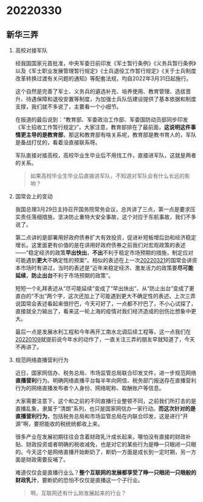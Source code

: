 # 20220330

## 新华三弄

1. 高校对接军队

   经我国国家元首批准，中央军委日前印发《军士暂行条例》《义务兵暂行条例》以及《军士职业发展管理暂行规定》《士兵退役工作暂行规定》《关于士兵制度改革转换过渡有关问题的通知》等配套法规，均自2022年3月31日起施行。

   这个自然是完善了军士、义务兵的遴选补充、培养使用、教育管理、选拔晋升、待遇保障和退役安置等制度，为加强士兵队伍建设提供了基本依据和制度支撑，我们就不多说了，主要看一个小细节。

   在报道的最后说到：“教育部、军委政治工作部、军委国防动员部同步印发《军士招收工作暂行规定》”。大家注意，教育部排在了最前面，**这说明这件事情更主导的是教育部**，那这和教育部有啥关系呢，教育部是教书育人的，军队是备战打仗的，看着没直接联系呀。

   军队直接对接高校，高校毕业生毕业后不用找工作，直接进军队，这就是两者的关系。

   > 如果高校毕业生毕业后直接进军队，不知道对军队会有什么长远的影响？

2. 国常会上的变动

   我国总理3月29日主持召开国务院常务会议，总共讲了三点，第一点是要求压实责任落细措施，坚决防止重特大安全事故，这个对应于东航事故，我们不多说了。

   第二点讲的是部署用好政府债券扩大有效投资，促进补短板增后劲和经济稳定增长。这里面更有价值的是在讲用好政府债券之前我们对宏观政策的表述——“稳定经济的政策**早出快出**，**不出**不利于稳定市场预期的措施，制定应对可能遇到**更大**不确定性的预案”。相似的表述在上一次[20220321](http://mp.weixin.qq.com/s?__biz=MzU4MTg4MTA1Mg==&mid=2247502246&idx=1&sn=c9db844d326dd36ceb60a816053ae748&chksm=fd425415ca35dd037b9933b15b56323d8fe67e9167be3b4f1e7ccd9301c2e84bcfd369beaf16&scene=21#wechat_redirect)的国常会讲资本市场时有讲过，当时的表述是“近年来稳定经济、激发活力的政策要**尽可能延续**，**防止出台**不利于市场预期的政策”。

   短短一个礼拜表述从“尽可能延续”变成了“早出快出”、从“防止出台”变成了更直白的“不出”两个字，这次还加上了可能遇到更大不确定性的表述。上次三弄说国常会表述看起来很拧巴，今天可好了，一点都不拧巴了，不小心试探了，直接就全力输出了，看来这一轮上海的疫情对我们经济造成的创伤比想象中更大。

   最后一点是发展水利工程和今年再开工南水北调后续工程等，这一点我们在[20220109](http://mp.weixin.qq.com/s?__biz=MzU4MTg4MTA1Mg==&mid=2247500528&idx=1&sn=dcf4688af5af4ccb5f2773381c55e6d0&chksm=fd425f43ca35d655679fcfec461b1d51da247088b1c6d0db7484645b1b8d64699f077cdf7c86&scene=21#wechat_redirect)就提前说今年水的动作了，一直关注三弄的朋友早就知道了，今天不再讲了。

3. 规范网络直播营利行为

   近日，国家网信办、税务总局、市场监管总局联合印发文件，进一步规范网络**直播营利**行为。明确网络直播平台每半年向网信、税务部门报送存在直播营利行为的网络直播发布者个人身份、网络昵称、取酬账户等信息。

   大家需要注意下，这个和之前的不同直播行业整顿不同，之前我们所打击的是直播乱象，隶属于“清朗”系列，也只是国家网信办一家行动。**而这次针对的是直播营利行为**，包括税务总局和市场监管总局在内联合印发，这是进行“开源”啊，要把能收的税统统都收上来。

   很多产业在发展初期往往会含着财政乳汁成长起来，哪怕没有直接的财政补贴、财政投资或者明确的税收减免，也是对它的某些行为是睁一只眼闭一只眼的。今天这个是网络直播开始断奶了，断奶一方面是成长到一定时期，另一方面是财政需要反哺了。

   难道仅仅会是直播行业么？**整个互联网的发展都享受了睁一只眼闭一只眼般的财政乳汁**，要断奶的恐怕不仅仅是直播这一个子行业。

   > 啊，互联网还有什么刚发展起来的行业？